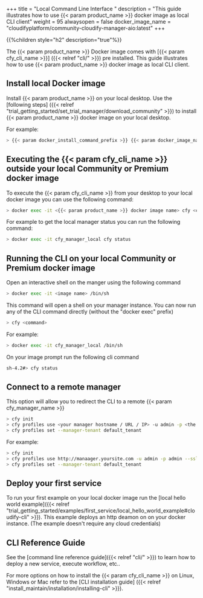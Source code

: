+++
title = "Local Command Line Interface "
description = "This guide illustrates how to use {{< param product_name >}} docker image as local CLI client"
weight = 95
alwaysopen = false
docker_image_name = "cloudifyplatform/community-cloudify-manager-aio:latest"
+++

{{%children style="h2" description="true"%}}

The {{< param product_name >}} Docker image comes with [{{< param cfy_cli_name >}}] ({{< relref "cli/" >}}) pre installed.
This guide illustrates how to use {{< param product_name >}} docker image as local CLI client.

## Install local Docker image

Install {{< param product_name >}} on your local desktop.
Use the [following steps] ({{< relref "trial_getting_started/set_trial_manager/download_community" >}}) to install {{< param product_name >}} docker image on your local desktop.

For example:

```bash
> {{< param docker_install_command_prefix >}} {{< param docker_image_name >}}
```

## Executing the {{< param cfy_cli_name >}} outside your local Community or Premium docker image

To execute the {{< param cfy_cli_name >}} from your desktop to your local docker image you can use the following command:

```bash
> docker exec -it <{{< param product_name >}} docker image name> cfy <command>
```
For example to get the local manager status you can run the following command:

```bash
> docker exec -it cfy_manager_local cfy status
```
## Running the CLI on your local Community or Premium docker image

Open an interactive shell on the manger using the following command

```bash
> docker exec -it <image name> /bin/sh
```

This command will open a shell on your manager instance.
You can now run any of the CLI command directly (without the "docker exec" prefix)

```bash
> cfy <command>
```

For example:

```bash
> docker exec -it cfy_manager_local /bin/sh
```
On your image prompt run the following cli command

```bash
sh-4.2#> cfy status
```

## Connect to a remote manager
This option will allow you to redirect the CLI to a remote {{< param cfy_manager_name >}}

```bash
> cfy init
> cfy profiles use <your manager hostname / URL / IP> -u admin -p <the admin  password> --ssl
> cfy profiles set --manager-tenant default_tenant
```

For example:

```bash
> cfy init
> cfy profiles use http://manaager.yoursite.com -u admin -p admin --ssl
> cfy profiles set --manager-tenant default_tenant
```


## Deploy your first service

To run your first example on your local docker image run the [local hello world example]({{< relref "trial_getting_started/examples/first_service/local_hello_world_example#cloudify-cli" >}}).
This example deploys an http deamon on on your docker instance. (The example doesn't require any cloud credentials)

## CLI Reference Guide

See the [command line reference guide]({{< relref "cli/" >}}) to learn how to deploy a new service, execute workflow, etc..

For more options on how to install the {{< param cfy_cli_name >}} on Linux, Windows or Mac refer to the [CLI installation guide] ({{< relref "install_maintain/installation/installing-cli" >}}).
